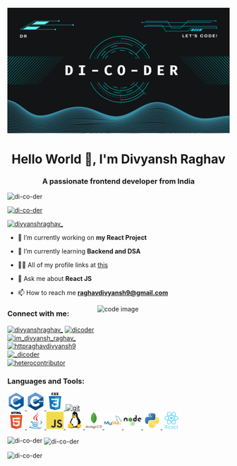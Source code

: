 ![logo](https://github.com/di-co-der/di-co-der/blob/main/DR.png)
<h1 align="center">Hello World 🙌, I'm Divyansh Raghav</h1>
<h3 align="center">A passionate frontend developer from India</h3>

<p align="left"> <img src="https://komarev.com/ghpvc/?username=di-co-der&label=Profile%20views&color=0e75b6&style=flat" alt="di-co-der" /> </p>

<p align="left"> <a href="https://github.com/ryo-ma/github-profile-trophy"><img src="https://github-profile-trophy.vercel.app/?username=di-co-der" alt="di-co-der" /></a> </p>

<p align="left"> <a href="https://twitter.com/divyanshraghav_" target="blank"><img src="https://img.shields.io/twitter/follow/divyanshraghav_?logo=twitter&style=for-the-badge" alt="divyanshraghav_" /></a> </p>

- 🔭 I’m currently working on **my React Project**

- 🌱 I’m currently learning **Backend and DSA**

- 👨‍💻 All of my profile links at [this](https://linktr.ee/Divyanshraghav?utm_source=linktree_admin_share)

- 💬 Ask me about **React JS**

- 📫 How to reach me **raghavdivyansh9@gmail.com**
<img align="right" width= "300" height= "200" border-radius = "25p%" src= "https://camo.githubusercontent.com/7de37139d0b4c1ce40865e799b446c0e963a3dd8fb68d239707237c40604fa3d/68747470733a2f2f63646e2e6472696262626c652e636f6d2f75736572732f3733303730332f73637265656e73686f74732f363538313234332f6176656e746f2e676966" alt = "code image">

<h3 align="left">Connect with me:</h3>
<p align="left">
<!-- <a href="https://codepen.io/https://codepen.io/codepen-io-raghav123" target="blank"><img align="center" src="https://raw.githubusercontent.com/rahuldkjain/github-profile-readme-generator/master/src/images/icons/Social/codepen.svg" alt="https://codepen.io/codepen-io-raghav123" height="30" width="40" /></a> -->
<a href="https://twitter.com/divyanshraghav_" target="blank"><img align="center" src="https://raw.githubusercontent.com/rahuldkjain/github-profile-readme-generator/master/src/images/icons/Social/twitter.svg" alt="divyanshraghav_" height="30" width="40" /></a>
<a href="https://linkedin.com/in/dicoder" target="blank"><img align="center" src="https://raw.githubusercontent.com/rahuldkjain/github-profile-readme-generator/master/src/images/icons/Social/linked-in-alt.svg" alt="dicoder" height="30" width="40" /></a>
<a href="https://instagram.com/im_divyansh_raghav_" target="blank"><img align="center" src="https://raw.githubusercontent.com/rahuldkjain/github-profile-readme-generator/master/src/images/icons/Social/instagram.svg" alt="im_divyansh_raghav_" height="30" width="40" /></a>
<a href="https://www.hackerrank.com/httpraghavdivyansh9" target="blank"><img align="center" src="https://raw.githubusercontent.com/rahuldkjain/github-profile-readme-generator/master/src/images/icons/Social/hackerrank.svg" alt="httpraghavdivyansh9" height="30" width="40" /></a>
<a href="https://www.leetcode.com/_dicoder" target="blank"><img align="center" src="https://raw.githubusercontent.com/rahuldkjain/github-profile-readme-generator/master/src/images/icons/Social/leet-code.svg" alt="_dicoder" height="30" width="40" /></a>
<a href="https://discord.gg/heterocontributor" target="blank"><img align="center" src="https://raw.githubusercontent.com/rahuldkjain/github-profile-readme-generator/master/src/images/icons/Social/discord.svg" alt="heterocontributor" height="30" width="40" /></a>
</p>

<h3 align="left">Languages and Tools:</h3>
<a href="https://www.cprogramming.com/" target="_blank" rel="noreferrer"> <img src="https://raw.githubusercontent.com/devicons/devicon/master/icons/c/c-original.svg" alt="c" width="40" height="40"/> </a> <a href="https://www.w3schools.com/cpp/" target="_blank" rel="noreferrer"> <img src="https://raw.githubusercontent.com/devicons/devicon/master/icons/cplusplus/cplusplus-original.svg" alt="cplusplus" width="40" height="40"/> </a> <a href="https://www.w3schools.com/css/" target="_blank" rel="noreferrer"> <img src="https://raw.githubusercontent.com/devicons/devicon/master/icons/css3/css3-original-wordmark.svg" alt="css3" width="40" height="40"/> </a> <a href="https://git-scm.com/" target="_blank" rel="noreferrer"> <img src="https://www.vectorlogo.zone/logos/git-scm/git-scm-icon.svg" alt="git" width="40" height="40"/> </a> <a href="https://www.w3.org/html/" target="_blank" rel="noreferrer"> <img src="https://raw.githubusercontent.com/devicons/devicon/master/icons/html5/html5-original-wordmark.svg" alt="html5" width="40" height="40"/> </a> <a href="https://www.java.com" target="_blank" rel="noreferrer"> <img src="https://raw.githubusercontent.com/devicons/devicon/master/icons/java/java-original.svg" alt="java" width="40" height="40"/> </a> <a href="https://developer.mozilla.org/en-US/docs/Web/JavaScript" target="_blank" rel="noreferrer"> <img src="https://raw.githubusercontent.com/devicons/devicon/master/icons/javascript/javascript-original.svg" alt="javascript" width="40" height="40"/> </a> <a href="https://www.linux.org/" target="_blank" rel="noreferrer"> <img src="https://raw.githubusercontent.com/devicons/devicon/master/icons/linux/linux-original.svg" alt="linux" width="40" height="40"/> </a> <a href="https://www.mongodb.com/" target="_blank" rel="noreferrer"> <img src="https://raw.githubusercontent.com/devicons/devicon/master/icons/mongodb/mongodb-original-wordmark.svg" alt="mongodb" width="40" height="40"/> </a> <a href="https://www.mysql.com/" target="_blank" rel="noreferrer"> <img src="https://raw.githubusercontent.com/devicons/devicon/master/icons/mysql/mysql-original-wordmark.svg" alt="mysql" width="40" height="40"/> </a> <a href="https://nodejs.org" target="_blank" rel="noreferrer"> <img src="https://raw.githubusercontent.com/devicons/devicon/master/icons/nodejs/nodejs-original-wordmark.svg" alt="nodejs" width="40" height="40"/> </a> <a href="https://www.python.org" target="_blank" rel="noreferrer"> <img src="https://raw.githubusercontent.com/devicons/devicon/master/icons/python/python-original.svg" alt="python" width="40" height="40"/> </a> <a href="https://reactjs.org/" target="_blank" rel="noreferrer"> <img src="https://raw.githubusercontent.com/devicons/devicon/master/icons/react/react-original-wordmark.svg" alt="react" width="40" height="40"/> </a> </p>

<p><img align="left" src="https://github-readme-stats.vercel.app/api/top-langs?username=di-co-der&show_icons=true&locale=en&layout=compact" alt="di-co-der" /></p>

<p>&nbsp;<img align="center" src="https://github-readme-stats.vercel.app/api?username=di-co-der&show_icons=true&locale=en" alt="di-co-der" /></p>

<p><img align="center" src="https://github-readme-streak-stats.herokuapp.com/?user=di-co-der&" alt="di-co-der" /></p>

